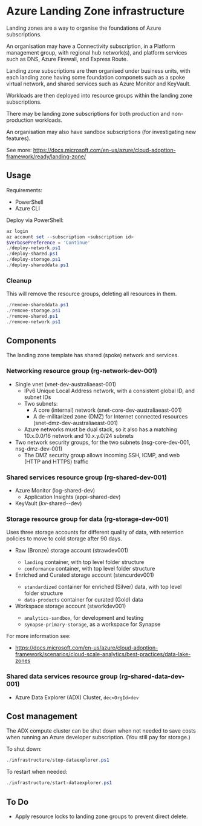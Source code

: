 Azure Landing Zone infrastructure
=================================

Landing zones are a way to organise the foundations of Azure subscriptions.

An organisation may have a Connectivity subscription, in a Platform management group,
with regional hub network(s), and platform services such as DNS, Azure Firewall, and Express Route.

Landing zone subscriptions are then organised under business units, with
each landing zone having some foundation componets such as a spoke virtual network,
and shared services such as Azure Monitor and KeyVault.

Workloads are then deployed into resource groups within the landing zone subscriptions.

There may be landing zone subscriptions for both production and non-production workloads.

An organisation may also have sandbox subscriptions (for investigating new features).

See more: https://docs.microsoft.com/en-us/azure/cloud-adoption-framework/ready/landing-zone/


Usage
-----

Requirements:
* PowerShell
* Azure CLI

Deploy via PowerShell:

```powershell
az login
az account set --subscription <subscription id>
$VerbosePreference = 'Continue'
./deploy-network.ps1
./deploy-shared.ps1
./deploy-storage.ps1
./deploy-shareddata.ps1
```

### Cleanup

This will remove the resource groups, deleting all resources in them.

```powershell
./remove-shareddata.ps1
./remove-storage.ps1
./remove-shared.ps1
./remove-network.ps1
```

Components
----------

The landing zone template has shared (spoke) network and services.

### Networking resource group (rg-network-dev-001)

* Single vnet (vnet-dev-australiaeast-001)
  - IPv6 Unique Local Address network, with a consistent global ID, and subnet IDs
  - Two subnets:
    - A core (internal) network (snet-core-dev-australiaeast-001)
    - A de-militarized zone (DMZ) for Internet connected resources (snet-dmz-dev-australiaeast-001)
  - Azure networks must be dual stack, so it also has a matching 10.x.0.0/16 network and 10.x.y.0/24 subnets
* Two network security groups, for the two subnets (nsg-core-dev-001, nsg-dmz-dev-001)
  - The DMZ security group allows incoming SSH, ICMP, and web (HTTP and HTTPS) traffic

### Shared services resource group (rg-shared-dev-001)

* Azure Monitor (log-shared-dev)
  - Application Insights (appi-shared-dev)
* KeyVault (kv-shared-<OrgId>-dev)

### Storage resource group for data (rg-storage-dev-001)

Uses three storage accounts for different quality of data, with retention policies to move to cold storage after 90 days.

* Raw (Bronze) storage account (straw<OrdId>dev001)
  - `landing` container, with top level folder structure
  - `conformance` container, with top level folder structure
* Enriched and Curated storage account (stencur<OrdId>dev001)
  - `standardized` container for enriched (Silver) data, with top level folder structure
  - `data-products` container for curated (Gold) data
* Workspace storage account (stwork<OrdId>dev001)
  - `analytics-sandbox`, for development and testing
  - `synapse-primary-storage`, as a workspace for Synapse

For more information see:

* https://docs.microsoft.com/en-us/azure/cloud-adoption-framework/scenarios/cloud-scale-analytics/best-practices/data-lake-zones 

### Shared data services resource group (rg-shared-data-dev-001)

* Azure Data Explorer (ADX) Cluster, `dec<OrgId>dev`

Cost management
---------------

The ADX compute cluster can be shut down when not needed to save costs when running an Azure developer subscription. (You still pay for storage.)

To shut down:

```powershell
./infrastructure/stop-dataexplorer.ps1
```

To restart when needed:

```powershell
./infrastructure/start-dataexplorer.ps1
```


To Do
-----

* Apply resource locks to landing zone groups to prevent direct delete.
